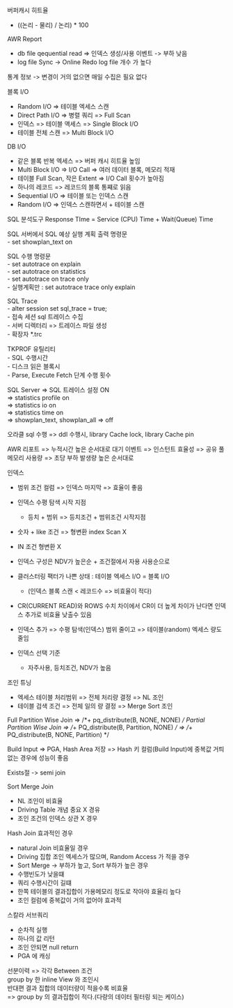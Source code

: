 버퍼캐시 히트율  
  - ((논리 - 물리) / 논리) * 100  
  
AWR Report  
  - db file qequential read => 인덱스 생성/사용 이벤트 -> 부하 낮음  
  - log file Sync -> Online Redo log file 개수 가 높다  
  
통계 정보 -> 변경이 거의 없으면 매일 수집은 필요 없다  

블록 I/O 
  - Random I/O => 테이블 엑세스 스캔
  - Direct Path I/O => 병렬 쿼리 => Full Scan
  - 인덱스 => 테이블 액세스 => Single Block I/O
  - 테이블 전체 스캔 => Multi Block I/O

DB I/O
  - 같은 블록 반복 엑세스 => 버퍼 캐시 히트율 높임
  - Multi Block I/O => I/O Call => 여러 데이터 블록, 메모리 적재
  - 테이블 Full Scan, 작은 Extent => I/O Call 횟수가 높아짐
  - 하나의 레코드 => 레코드의 블록 통쨰로 읽음
  - Sequential I/O => 테이블 또는 인덱스 스캔
  - Random I/O => 인덱스 스캔하면서 + 테이블 스캔

SQL 분석도구
  Response TIme = Service (CPU) Time + Wait(Queue) Time  
    
  SQL 서버에서 SQL 예상 실행 계획 출력 명령문  
    - set showplan_text on  
  
  SQL 수행 명령문  
      - set autotrace on explain  
      - set autotrace on statistics  
      - set autotrace on trace only  
      - 실행계획만 : set autotrace trace only explain  
    
  SQL Trace  
    - alter session set sql_trace = true;  
    - 접속 세션 sql 트레이스 수집  
    - 서버 디렉터리 => 트레이스 파일 생성  
    - 확장자 *.trc  
  
  TKPROF 유틸리티  
    - SQL 수행시간  
    - 디스크 읽은 블록시  
    - Parse, Execute Fetch 단계 수행 횟수  
  
  SQL Server => SQL 트레이스 설정 ON  
              => statistics profile on  
              => statistics io on  
              => statistics time on  
              => showplan_text, showplan_all => off
  
  오라클 sql 수행 => ddl 수행시, library Cache lock, library Cache pin 
  
  AWR 리포트
    => 누적시간 높은 순서대로 대기 이벤트
    => 인스턴트 효율성
    => 공유 풀메모리 사용량
    => 초당 부하 발생량 높은 순서대로

인덱스
  - 범위 조건 컬럼 => 인덱스 마지막 => 효율이 좋음
  - 인덱스 수평 탐색 시작 지점
    - 등치 + 범위 => 등치조건 + 범위조건 시작지점
  - 숫자 + like 조건 => 형변환 index Scan X
  - IN 조건 형변환 X
  - 인덱스 구성은 NDV가 높은순 + 조건절에서 자용 사용순으로

  - 클러스터링 팩터가 나쁜 상태 : 테이블 엑세스 I/O = 블록 I/O
    - (인덱스 블록 스캔 < 레코드수 => 비효율이 적다)
  - CR(CURRENT READ)와 ROWS 수치 차이에서 CR이 더 높게 차이가 난다면 인덱스 추가로 비효율 낮출수 있음
  - 인덱스 추가 => 수평 탐색(인덱스) 범위 줄이고 => 테이블(random) 엑세스 량도 줄임
  - 인덱스 선택 기준
    - 자주사용, 등치조건, NDV가 높음

조인 튜닝
  - 엑세스 테이블 처리범위 => 전체 처리량 결정 => NL 조인
  - 테이블 검색 조건 => 전체 일의 량 결정 => Merge Sort 조인

Full Partition Wise Join => /*+ pq_distribute(B, NONE, NONE) */
Partial Partition Wise Join => /*+ PQ_distribute(B, Partition, NONE) */
                            => /*+ PQ_distribute(B, NONE, Partition) */

Build Input => PGA, Hash Area 저장
            => Hash 키 컬럼(Build Input)에 중복값 거틔 없는 경우에 성능이 좋음
  
Exists절 -> semi join  
  
Sort Merge Join  
  - NL 조인이 비효율  
  - Driving Table 개념 중요 X 경유  
  - 조인 조건의 인덱스 상관 X 경우  
  
Hash Join 효과적인 경우  
  - natural Join 비효율일 경우  
  - Driving 집합 조인 엑세스가 많으며, Random Access 가 적을 경우  
  - Sort Merge -> 부하가 높고, Sort 부하가 높은 경우  
  - 수행빈도가 낮을떄  
  - 쿼리 수행시간이 길떄  
  - 한쪽 테이블의 결과집합이 가용메모리 정도로 작아야 효율리 높다  
  - 조인 컬럼에 중복값이 거의 없어야 효과적  
  
스칼라 서브쿼리  
  - 순차적 실행  
  - 하나의 값 리턴  
  - 조인 안되면 null return  
  - PGA 에 캐싱  
  
선분이력 => 각각 Between 조건  
group by 한 inline View 와 조인시  
반대편 결과 집합의 데이터량이 적을수록 비효율  
  => group by 의 결과집합이 적다.(다량의 데이터 필터링 되는 케이스)  
